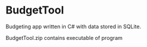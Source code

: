# BudgetTool
Budgeting app written in C# with data stored in SQLite.

BudgetTool.zip contains executable of program
